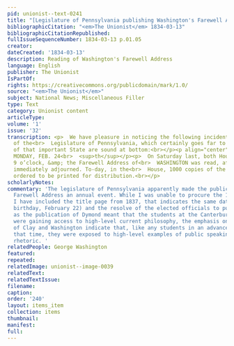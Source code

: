 ```yaml
---
pid: unionist--text-0241
title: "[Legislature of Pennsylvania publishing Washington's Farewell Address]"
bibliographicCitation: "<em>The Unionist</em> 1834-03-13"
bibliographicCitationRepublished: 
fullIssueSequenceNumber: 1834-03-13 p.01.05
creator: 
dateCreated: '1834-03-13'
description: Reading of Washington's Farewell Address
language: English
publisher: The Unionist
IsPartOf: 
rights: https://creativecommons.org/publicdomain/mark/1.0/
source: "<em>The Unionist</em>"
subject: National News; Miscellaneous Filler
type: Text
category: Unionist content
articleType: 
volume: '1'
issue: '32'
transcription: <p>  We have pleasure in noticing the following incident in the proceedings
  of the<br>  Legislature of Pennsylvania, which certainly goes far to show that the<br>  politics
  of that important State are sound at bottom:<br></p><p align="center">  HARRISBURGH
  MONDAY, FEB. 24<br>  <sup>th</sup></p><p>  On Saturday last, both Houses met at
  9 o’clock, &amp; the Farewell Address of<br>  WASHINGTON was read, after which they
  immediately adjourned. To-day, in the<br>  House, 1000 copies of the Address were
  ordered to be printed for distribution.<br></p>
scholarlyNotes: 
commentary: 'The legislature of Pennsylvania apparently made the publication of Washington''s
  Farewell Address an annual event. While I was unable to procure the 1834 edition,
  I have included the title page from 1837, that indicates the same date (Washington''s
  birthday, February 22) and the resolve of the elected officials to publish it. Just
  as the publication of Dymond meant that the students at the Canterbury Female Academy
  were gaining access to high-level current philosophy, the emphasis on the speeches
  of Clay and Washington indicate that, like any students in an advanced academy of
  that time, they were exposed to high-level examples of public speaking and political
  rhetoric. '
relatedPeople: George Washington
featured: 
repeated: 
relatedImage: unionist--image-0039
relatedText: 
relatedTextIssue: 
filename: 
caption: 
order: '240'
layout: items_item
collection: items
thumbnail: 
manifest: 
full: 
---
```

